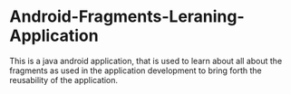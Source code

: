 # Android-Fragments-Leraning-Application
This is a java android application, that is used to learn about all about the fragments as used in the application development to bring forth the reusability of the application.
